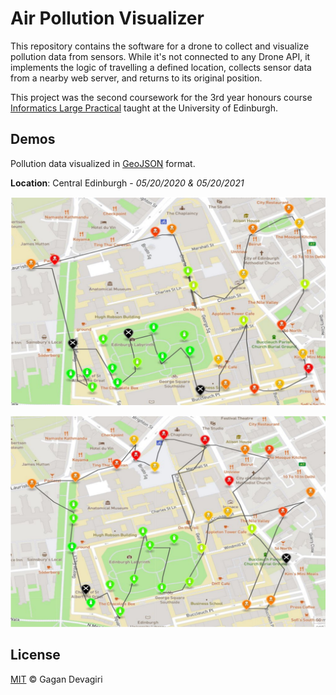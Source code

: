 # Air Pollution Visualizer

This repository contains the software for a drone to collect and visualize pollution data from sensors. While it's not connected to any Drone API, it implements the logic of travelling a defined location, collects sensor data from a nearby web server, and returns to its original position.

This project was the second coursework for the 3rd year honours course [Informatics Large Practical](http://www.drps.ed.ac.uk/20-21/dpt/cxinfr09051.htm) taught at the University of Edinburgh.


## Demos

Pollution data visualized in [GeoJSON](https://en.wikipedia.org/wiki/GeoJSON) format.

**Location**: Central Edinburgh - *05/20/2020 & 05/20/2021*

![05-20-2020-pollution data](images/05-20-2020-pollution-data.png)

![05-20-2021-pollution data](images/05-20-2021-pollution-data.png)


## License
[MIT](https://github.com/GaganSD/Air-Pollution-Visualizer/blob/main/LICENSE) © Gagan Devagiri
